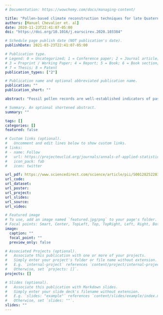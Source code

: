 ```yaml
---
# Documentation: https://wowchemy.com/docs/managing-content/

title: "Pollen-based climate reconstruction techniques for late Quaternary studies"
authors: [Manuel Chevalier et. al]
date: 2020-11-23T22:41:07-05:00
doi: "https://doi.org/10.1016/j.earscirev.2020.103384"

# Schedule page publish date (NOT publication's date).
publishDate: 2021-03-23T22:41:07-05:00

# Publication type.
# Legend: 0 = Uncategorized; 1 = Conference paper; 2 = Journal article;
# 3 = Preprint / Working Paper; 4 = Report; 5 = Book; 6 = Book section;
# 7 = Thesis; 8 = Patent
publication_types: ["2"]

# Publication name and optional abbreviated publication name.
publication: ""
publication_short: ""

abstract: "Fossil pollen records are well-established indicators of past vegetation changes. The prevalence of pollen across environmental settings including lakes, wetlands, and marine sediments, has made palynology one of the most ubiquitous and valuable tools for studying past environmental and climatic change globally for decades. A complementary research focus has been the development of statistical techniques to derive quantitative estimates of climatic conditions from pollen assemblages. This paper reviews the most commonly used statistical techniques and their rationale and seeks to provide a resource to facilitate their inclusion in more palaeoclimatic research. To this end, we first address the fundamental aspects of fossil pollen data that should be considered when undertaking pollen-based climate reconstructions. We then introduce the range of techniques currently available, the history of their development, and the situations in which they can be best employed. We review the literature on how to define robust calibration datasets, produce high-quality reconstructions, and evaluate climate reconstructions, and suggest methods and products that could be developed to facilitate accessibility and global usability. To continue to foster the development and inclusion of pollen climate reconstruction methods, we promote the development of reporting standards. When established, such standards should 1) enable broader application of climate reconstruction techniques, especially in regions where such methods are currently underused, and 2) enable the evaluation and reproduction of individual reconstructions, structuring them for the evolving open-science era, and optimising the use of fossil pollen data as a vital means for the study of past environmental and climatic variability. We also strongly encourage developers and users of palaeoclimate reconstruction methodologies to make associated programming code publicly available, which will further help disseminate these techniques to interested communities."

# Summary. An optional shortened abstract.
summary: ""

tags: []
categories: []
featured: false

# Custom links (optional).
#   Uncomment and edit lines below to show custom links.
# links:
# - name: Follow
#   url: https://projecteuclid.org/journals/annals-of-applied-statistics/volume-13/issue-4/Predicting-paleoclimate-from-compositional-data-using-multivariate-Gaussian-process-inverse/10.1214/19-AOAS1281.short
#   icon_pack: fab
#   icon: twitter

url_pdf: https://www.sciencedirect.com/science/article/pii/S001282522030430X
url_code:
url_dataset:
url_poster:
url_project:
url_slides:
url_source:
url_video:

# Featured image
# To use, add an image named `featured.jpg/png` to your page's folder. 
# Focal points: Smart, Center, TopLeft, Top, TopRight, Left, Right, BottomLeft, Bottom, BottomRight.
image:
  caption: ""
  focal_point: ""
  preview_only: false

# Associated Projects (optional).
#   Associate this publication with one or more of your projects.
#   Simply enter your project's folder or file name without extension.
#   E.g. `internal-project` references `content/project/internal-project/index.md`.
#   Otherwise, set `projects: []`.
projects: []

# Slides (optional).
#   Associate this publication with Markdown slides.
#   Simply enter your slide deck's filename without extension.
#   E.g. `slides: "example"` references `content/slides/example/index.md`.
#   Otherwise, set `slides: ""`.
slides: ""
---
```

